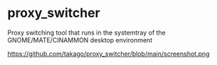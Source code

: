 # proxy_switcher
Proxy switching tool that runs in the systemtray of the GNOME/MATE/CINAMMON desktop environment

https://github.com/takago/proxy_switcher/blob/main/screenshot.png
